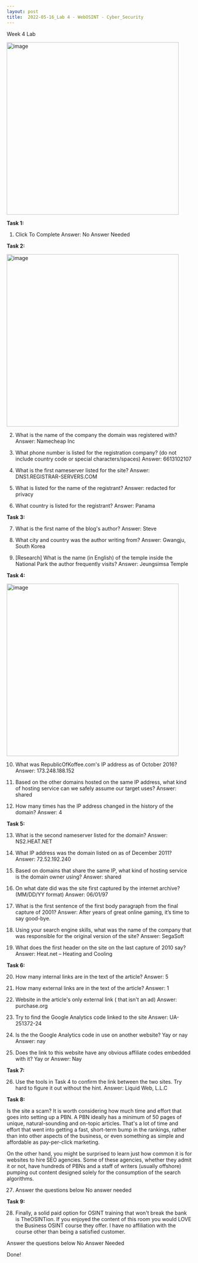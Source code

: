 ```yaml
---
layout: post
title:  2022-05-16_Lab 4 - WebOSINT - Cyber_Security
---
```

Week 4 Lab

<img width="468" alt="image" src="https://user-images.githubusercontent.com/98490306/168742706-decd628b-144f-4a56-9e94-7158ce48b8f7.png">


**Task 1:**

1.	Click To Complete
Answer: No Answer Needed



**Task 2:** 

<img width="468" alt="image" src="https://user-images.githubusercontent.com/98490306/168742743-ad6c9533-c1c3-4959-b4ab-a98fb416df93.png">

2.	What is the name of the company the domain was registered with?
Answer: Namecheap Inc

3.	What phone number is listed for the registration company? (do not include country code or special characters/spaces)
Answer: 6613102107

4.	What is the first nameserver listed for the site?
Answer: DNS1.REGISTRAR-SERVERS.COM

5.	What is listed for the name of the registrant?
Answer: redacted for privacy

6.	What country is listed for the registrant?
Answer: Panama


**Task 3:**

7.	What is the first name of the blog's author?
Answer: Steve

8.	What city and country was the author writing from?
Answer: Gwangju, South Korea

9.	[Research] What is the name (in English) of the temple inside the National Park the author frequently visits?
Answer: Jeungsimsa Temple



**Task 4:**

<img width="468" alt="image" src="https://user-images.githubusercontent.com/98490306/168742792-eac49b1d-89dc-4805-834d-1353176eaa64.png">

10.	What was RepublicOfKoffee.com's IP address as of October 2016?
Answer: 173.248.188.152

11.	Based on the other domains hosted on the same IP address, what kind of hosting service can we safely assume our target uses?
Answer: shared

12.	How many times has the IP address changed in the history of the domain?
Answer: 4

**Task 5:**

13.	What is the second nameserver listed for the domain?
Answer: NS2.HEAT.NET

14.	What IP address was the domain listed on as of December 2011?
Answer: 72.52.192.240

15.	Based on domains that share the same IP, what kind of hosting service is the domain owner using?
Answer: shared

16.	On what date did was the site first captured by the internet archive? (MM/DD/YY format)
Answer: 06/01/97

17.	What is the first sentence of the first body paragraph from the final capture of 2001?
Answer: After years of great online gaming, it’s time to say good-bye.
18.	Using your search engine skills, what was the name of the company that was responsible for the original version of the site? 
Answer: SegaSoft

19.	What does the first header on the site on the last capture of 2010 say?
Answer: Heat.net – Heating and Cooling

**Task 6:**

20.	How many internal links are in the text of the article?
Answer: 5

21.	How many external links are in the text of the article?
Answer: 1

22.	Website in the article's only external link ( that isn't an ad)
Answer: purchase.org

23.	Try to find the Google Analytics code linked to the site
Answer: UA-251372-24

24.	Is the the Google Analytics code in use on another website? Yay or nay
Answer: nay

25.	Does the link to this website have any obvious affiliate codes embedded with it? Yay or Answer: Nay

**Task 7:**

26.	Use the tools in Task 4 to confirm the link between the two sites. Try hard to figure it out without the hint.
Answer: Liquid Web, L.L.C

**Task 8:**

Is the site a scam? It is worth considering how much time and effort that goes into setting up a PBN. A PBN ideally has a minimum of 50 pages of unique, natural-sounding and on-topic articles. That's a lot of time and effort that went into getting a fast, short-term bump in the rankings, rather than into other aspects of the business, or even something as simple and affordable as pay-per-click marketing.

On the other hand, you might be surprised to learn just how common it is for websites to hire SEO agencies. Some of these agencies, whether they admit it or not, have hundreds of PBNs and a staff of writers (usually offshore) pumping out content designed solely for the consumption of the search algorithms.

27.	Answer the questions below
No answer needed

**Task 9:**

28.	Finally, a solid paid option for OSINT training that won't break the bank is TheOSINTion. If you enjoyed the content of this room you would LOVE the Business OSINT course they offer. I have no affiliation with the course other than being a satisfied customer.

Answer the questions below
No Answer Needed

Done!
